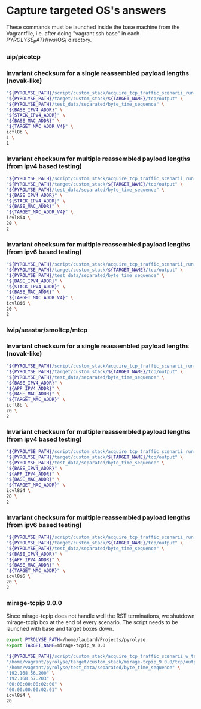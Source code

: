 

# Capture targeted OS's answers


These commands must be launched inside the base machine from the Vagrantfile, i.e. after doing "vagrant ssh base" in each $PYROLYSE_PATH/ws/$OS/ directory.


### uip/picotcp

### Invariant checksum for a single reassembled payload lengths (novak-like)


```bash
"${PYROLYSE_PATH}/script/custom_stack/acquire_tcp_traffic_scenarii_run.sh" \
"${PYROLYSE_PATH}/target/custom_stack/${TARGET_NAME}/tcp/output" \
"${PYROLYSE_PATH}/test_data/separated/byte_time_sequence" \
"${BASE_IPV4_ADDR}" \
"${STACK_IPV4_ADDR}" \
"${BASE_MAC_ADDR}" \
"${TARGET_MAC_ADDR_V4}" \
icfl8b \
1 \
1
```

### Invariant checksum for multiple reassembled payload lengths (from ipv4 based testing)

```bash
"${PYROLYSE_PATH}/script/custom_stack/acquire_tcp_traffic_scenarii_run.sh" \
"${PYROLYSE_PATH}/target/custom_stack/${TARGET_NAME}/tcp/output" \
"${PYROLYSE_PATH}/test_data/separated/byte_time_sequence" \
"${BASE_IPV4_ADDR}" \
"${STACK_IPV4_ADDR}" \
"${BASE_MAC_ADDR}" \
"${TARGET_MAC_ADDR_V4}" \
icvl8i4 \
20 \
2
```

### Invariant checksum for multiple reassembled payload lengths (from ipv6 based testing) 

```bash
"${PYROLYSE_PATH}/script/custom_stack/acquire_tcp_traffic_scenarii_run.sh" \
"${PYROLYSE_PATH}/target/custom_stack/${TARGET_NAME}/tcp/output" \
"${PYROLYSE_PATH}/test_data/separated/byte_time_sequence" \
"${BASE_IPV4_ADDR}" \
"${STACK_IPV4_ADDR}" \
"${BASE_MAC_ADDR}" \
"${TARGET_MAC_ADDR_V4}" \
icvl8i6 \
20 \
2
```

### lwip/seastar/smoltcp/mtcp

### Invariant checksum for a single reassembled payload lengths (novak-like)


```bash
"${PYROLYSE_PATH}/script/custom_stack/acquire_tcp_traffic_scenarii_run.sh" \
"${PYROLYSE_PATH}/target/custom_stack/${TARGET_NAME}/tcp/output" \
"${PYROLYSE_PATH}/test_data/separated/byte_time_sequence" \
"${BASE_IPV4_ADDR}" \
"${APP_IPV4_ADDR}" \
"${BASE_MAC_ADDR}" \
"${TARGET_MAC_ADDR}" \
icfl8b \
20 \
2
```

### Invariant checksum for multiple reassembled payload lengths (from ipv4 based testing)

```bash
"${PYROLYSE_PATH}/script/custom_stack/acquire_tcp_traffic_scenarii_run.sh" \
"${PYROLYSE_PATH}/target/custom_stack/${TARGET_NAME}/tcp/output" \
"${PYROLYSE_PATH}/test_data/separated/byte_time_sequence" \
"${BASE_IPV4_ADDR}" \
"${APP_IPV4_ADDR}" \
"${BASE_MAC_ADDR}" \
"${TARGET_MAC_ADDR}" \
icvl8i4 \
20 \
2
```

### Invariant checksum for multiple reassembled payload lengths (from ipv6 based testing) 

```bash
"${PYROLYSE_PATH}/script/custom_stack/acquire_tcp_traffic_scenarii_run.sh" \
"${PYROLYSE_PATH}/target/custom_stack/${TARGET_NAME}/tcp/output" \
"${PYROLYSE_PATH}/test_data/separated/byte_time_sequence" \
"${BASE_IPV4_ADDR}" \
"${APP_IPV4_ADDR}" \
"${BASE_MAC_ADDR}" \
"${TARGET_MAC_ADDR}" \
icvl8i6 \
20 \
2
```

### mirage-tcpip 9.0.0

Since mirage-tcpip does not handle well the RST terminations, we shutdown mirage-tcpip box at the end of every scenario.
The script needs to be launched with base and target boxes down. 

```bash
export PYROLYSE_PATH=/home/laubard/Projects/pyrolyse
export TARGET_NAME=mirage-tcpip_9.0.0

"${PYROLYSE_PATH}/script/custom_stack/acquire_tcp_traffic_scenarii_w_target_shutdown_miragetcpip.sh" \
"/home/vagrant/pyrolyse/target/custom_stack/mirage-tcpip_9.0.0/tcp/output" \
"/home/vagrant/pyrolyse/test_data/separated/byte_time_sequence" \
"192.168.56.200" \
"192.168.57.203" \
"00:00:00:00:02:00" \
"00:00:00:00:02:01" \
icvl8i4 \
20
```